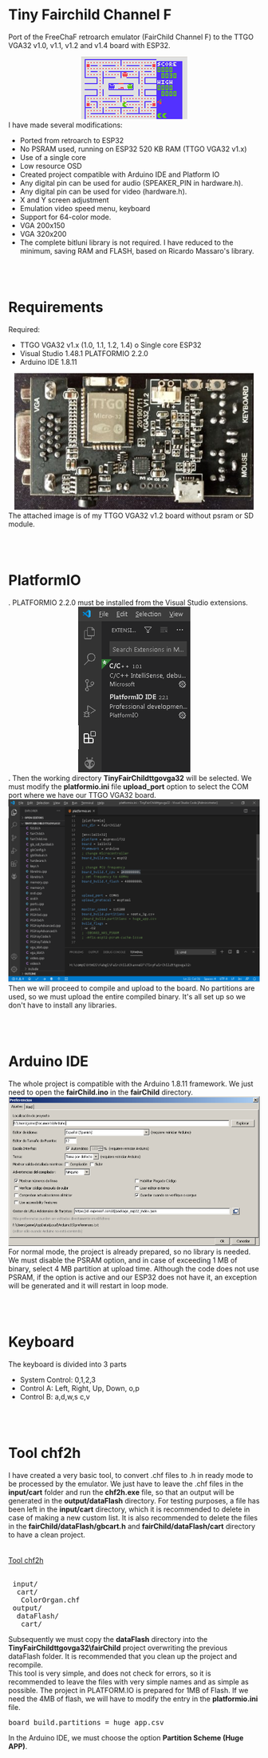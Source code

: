 
# Tiny Fairchild Channel F
Port of the FreeChaF retroarch emulator (FairChild Channel F) to the TTGO VGA32 v1.0, v1.1, v1.2 and v1.4 board with ESP32.
<br>
<center><img src='https://raw.githubusercontent.com/rpsubc8/ESP32TinyFairChild/main/preview/pacman.gif'></center>
I have made several modifications:
<ul>
 <li>Ported from retroarch to ESP32</li>
 <li>No PSRAM used, running on ESP32 520 KB RAM (TTGO VGA32 v1.x)</li> 
 <li>Use of a single core</li>
 <li>Low resource OSD</li>
 <li>Created project compatible with Arduino IDE and Platform IO</li>
 <li>Any digital pin can be used for audio (SPEAKER_PIN in hardware.h).</li>
 <li>Any digital pin can be used for video (hardware.h).</li>
 <li>X and Y screen adjustment</li>
 <li>Emulation video speed menu, keyboard</li>
 <li>Support for 64-color mode.</li>   
 <li>VGA 200x150</li>
 <li>VGA 320x200</li>
 <li>The complete bitluni library is not required. I have reduced to the minimum, saving RAM and FLASH, based on Ricardo Massaro's library.</li>
</ul> 


<br><br>
<h1>Requirements</h1>
Required:
 <ul>
  <li>TTGO VGA32 v1.x (1.0, 1.1, 1.2, 1.4) o Single core ESP32</li>
  <li>Visual Studio 1.48.1 PLATFORMIO 2.2.0</li>
  <li>Arduino IDE 1.8.11</li>
 </ul>
<center><img src='https://raw.githubusercontent.com/rpsubc8/ESP32TinyFairChild/main/preview/ttgovga32v12.jpg'></center>
The attached image is of my TTGO VGA32 v1.2 board without psram or SD module.
<br>


<br><br>
<h1>PlatformIO</h1>.
PLATFORMIO 2.2.0 must be installed from the Visual Studio extensions.
<center><img src='https://raw.githubusercontent.com/rpsubc8/ESP32TinyFairChild/main/preview/previewPlatformIOinstall.gif'></center>.
Then the working directory <b>TinyFairChildttgovga32</b> will be selected.
We must modify the <b>platformio.ini</b> file <b>upload_port</b> option to select the COM port where we have our TTGO VGA32 board.
<center><img src='https://raw.githubusercontent.com/rpsubc8/ESP32TinyFairChild/main/preview/previewPlatformIO.gif'></center>
Then we will proceed to compile and upload to the board. No partitions are used, so we must upload the entire compiled binary.
It's all set up so we don't have to install any libraries.


<br><br>
<h1>Arduino IDE</h1>
The whole project is compatible with the Arduino 1.8.11 framework.
We just need to open the <b>fairChild.ino</b> in the <b>fairChild</b> directory.
<center><img src='https://raw.githubusercontent.com/rpsubc8/ESP32TinyFairChild/main/preview/previewArduinoIDEpreferences.gif'></center>
For normal mode, the project is already prepared, so no library is needed. 
We must disable the PSRAM option, and in case of exceeding 1 MB of binary, select 4 MB partition at upload time. Although the code does not use PSRAM, if the option is active and our ESP32 does not have it, an exception will be generated and it will restart in loop mode.


<br><br>
<h1>Keyboard</h1>
The keyboard is divided into 3 parts
<ul>
 <li>System Control: 0,1,2,3</li>
 <li>Control A: Left, Right, Up, Down, o,p</li>
 <li>Control B: a,d,w,s c,v</li>
</ul>


<br><br>
<h1>Tool chf2h</h1>
I have created a very basic tool, to convert .chf files to .h in ready mode to be processed by the emulator. We just have to leave the .chf files in the <b>input/cart</b> folder and run the <b>chf2h.exe</b> file, so that an output will be generated in the <b>output/dataFlash</b> directory. For testing purposes, a file has been left in the <b>input/cart</b> directory, which it is recommended to delete in case of making a new custom list. It is also recommended to delete the files in the <b>fairChild/dataFlash/gbcart.h</b> and <b>fairChild/dataFlash/cart</b> directory to have a clean project.<br><br><br>
<a href='https://github.com/rpsubc8/ESP32TinyFairChild/tree/main/tools'>Tool chf2h</a>
<br><br>
<pre>
 input/
  cart/
   ColorOrgan.chf
 output/
  dataFlash/
   cart/
</pre>
Subsequently we must copy the <b>dataFlash</b> directory into the <b>TinyFairChildttgovga32\fairChild</b> project overwriting the previous dataFlash folder. It is recommended that you clean up the project and recompile.<br>
This tool is very simple, and does not check for errors, so it is recommended to leave the files with very simple names and as simple as possible.
The project in PLATFORM.IO is prepared for 1MB of Flash. If we need the 4MB of flash, we will have to modify the entry in the <b>platformio.ini</b> file.
<pre>board_build.partitions = huge_app.csv</pre>
In the Arduino IDE, we must choose the option <b>Partition Scheme (Huge APP)</b>.
